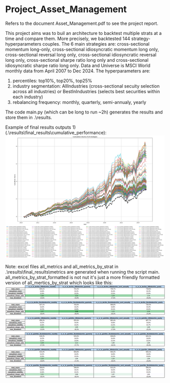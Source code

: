 # Project_Asset_Management
Refers to the document Asset_Management.pdf to see the project report.

This project aims was to buil an architecture to backtest multiple strats at a time and compare them. More precisely, we backtested 144 strategy-hyperparameters couples.
The 6 main strategies are: cross-sectional momentum long-only, cross-sectional idiosyncratic momentum long only, cross-sectional reversal long only, cross-sectional idiosyncratic reversal long only, cross-sectional sharpe ratio long only and cross-sectional idiosyncratic sharpe ratio long only. Data and Universe is MSCI World monthly data from April 2007 to Dec 2024. 
The hyperparameters are: 
1) percentiles: top10%, top20%, top25%
2) industry segmentation: AllIndustries (cross-sectional secuity selection across all industries) or BestInIndustries (selects best securities within each industry)
3) rebalancing frequency: monthly, quarterly, semi-annualy, yearly

The code main.py (which can be long to run ~2h) generates the results and store them in .\results.

Example of final results outputs 1) (.\results\final_results\cumulative_performance):
![Texte alternatif](/results/final_results/cumulative_performance/all_strategies_cumulative_returns.png)

Note: excel files all_metrics and all_metrics_by_strat in .\results\final_results\metrics are generated when running the script main. all_metrics_by_strat_formatted is not nut it's just a more friendly formatted version of all_mertics_by_strat which looks like this:
![Texte alternatif](/results/final_results/metrics/cs_sr_lo.png)
